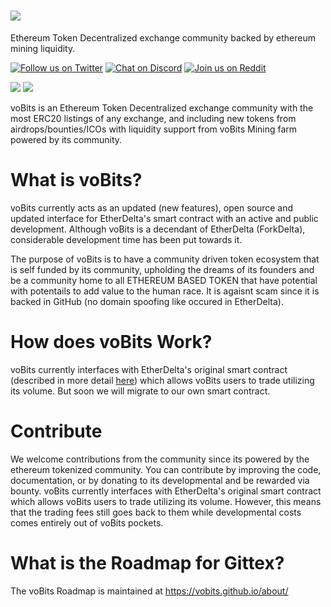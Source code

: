 # <img src="https://vobits.github.io/images/title.png"/>
Ethereum Token Decentralized exchange community backed by ethereum mining liquidity.

[![Follow us on Twitter](https://img.shields.io/badge/follow-Twitter-blue.svg)](https://twitter.com/GittexOfficial)
[![Chat on Discord](https://img.shields.io/badge/chat-on%20discord-7289da.svg)](https://discord.gg/a8K8n)
[![Join us on Reddit](https://img.shields.io/badge/reddit-Gittex-red.svg)](https://www.reddit.com/r/Gittex)

<a href="https://plasnerd.github.io/PEHTML/" target="blank"><img src="https://img.shields.io/badge/built%20with-PEHTML%20(v2)-295596.svg"></a>
<a href="https://plasnerd.github.io/Framework.js/" target="blank"><img src="https://img.shields.io/badge/built%20in-Framework.js%20(r1)-00A185.svg"></a>

voBits is an Ethereum Token Decentralized exchange community with the most ERC20 listings of any exchange, and including new tokens from airdrops/bounties/ICOs with liquidity support from voBits Mining farm powered  by its community.


# What is voBits?
voBits currently acts as an updated (new features), open source and updated interface for EtherDelta's smart contract with an active and public development. Although voBits is a decendant of  EtherDelta (ForkDelta), considerable development time has been put towards it.

The purpose of voBits is to have a community driven token ecosystem that is self funded by its community, upholding the dreams of its founders and be a community home to all ETHEREUM BASED TOKEN  that have potential with potentails to add value to the human race. It is agaisnt scam since it is backed in GitHub (no domain spoofing like occured in EtherDelta).


# How does voBits Work?
voBits currently interfaces with EtherDelta's original smart contract (described in more detail [here](https://www.reddit.com/r/EtherDelta/comments/6kdiyl/smart_contract_overview/)) which allows voBits users to trade utilizing its volume. But soon we will migrate to our own smart contract.


# Contribute
We welcome contributions from the community since its powered by the ethereum tokenized community. You can contribute by improving the code, documentation, or by donating to its  developmental and be rewarded via bounty. 
voBits currently interfaces with EtherDelta's original smart contract which allows voBits users to trade utilizing its volume. However, this means that the trading fees still goes back to them while developmental costs comes entirely out of voBits pockets. 
 

# What is the Roadmap for Gittex?
The voBits Roadmap is maintained at https://vobits.github.io/about/
